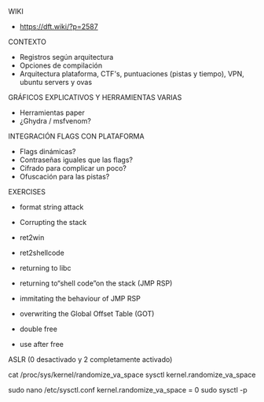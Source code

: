 WIKI
- https://dft.wiki/?p=2587

CONTEXTO
- Registros según arquitectura
- Opciones de compilación
- Arquitectura plataforma, CTF's, puntuaciones (pistas y tiempo), VPN, ubuntu servers y ovas

GRÁFICOS EXPLICATIVOS Y HERRAMIENTAS VARIAS
- Herramientas paper
- ¿Ghydra / msfvenom?

INTEGRACIÓN FLAGS CON PLATAFORMA
- Flags dinámicas?
- Contraseñas iguales que las flags?
- Cifrado para complicar un poco?
- Ofuscación para las pistas?

EXERCISES

- format string attack
- Corrupting the stack
- ret2win
- ret2shellcode

- returning to libc
- returning to“shell code”on the stack (JMP RSP)
- immitating the behaviour of JMP RSP
- overwriting the Global Offset Table (GOT)
- double free
- use after free

ASLR (0 desactivado y 2 completamente activado)

cat /proc/sys/kernel/randomize_va_space
sysctl kernel.randomize_va_space

sudo nano /etc/sysctl.conf
kernel.randomize_va_space = 0
sudo sysctl -p